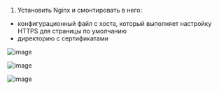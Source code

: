 1. Установить Nginx и смонтировать в него:
- конфигурационный файл с хоста, который выполняет настройку HTTPS для страницы по умолчанию
- директорию с сертификатами

![image](https://github.com/tms-dos17-onl/Alex-Krylov/assets/139115675/556d0605-b5e4-47df-b938-a9c139d3d75e)

![image](https://github.com/tms-dos17-onl/Alex-Krylov/assets/139115675/9cdf8219-93b0-4352-8981-34211d678d81)

![image](https://github.com/tms-dos17-onl/Alex-Krylov/assets/139115675/7db686c3-e23a-4825-895d-3ea7d4d54aa8)
